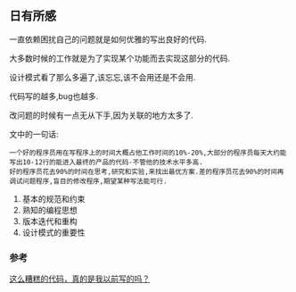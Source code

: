 ## 日有所感

一直依赖困扰自己的问题就是如何优雅的写出良好的代码.

大多数时候的工作就是为了实现某个功能而去实现这部分的代码.

设计模式看了那么多遍了,该忘忘,该不会用还是不会用.

代码写的越多,bug也越多.

改问题的时候有一点无从下手,因为关联的地方太多了.

文中的一句话:

	一个好的程序员用在写程序上的时间大概占他工作时间的10%-20%,大部分的程序员每天大约能写出10-12行的能进入最终的产品的代码-不管他的技术水平多高.
    好的程序员花去90%的时间在思考,研究和实验,来找出最优方案.差的程序员花去90%的时间再调试问题程序,盲目的修改程序,期望某种写法能可行.
    
1. 基本的规范和约束
2. 熟知的编程思想
3. 版本迭代和重构
4. 设计模式的重要性
  
### 参考
[这么糟糕的代码，真的是我以前写的吗？](https://blog.csdn.net/csdnnews/article/details/79366591)
